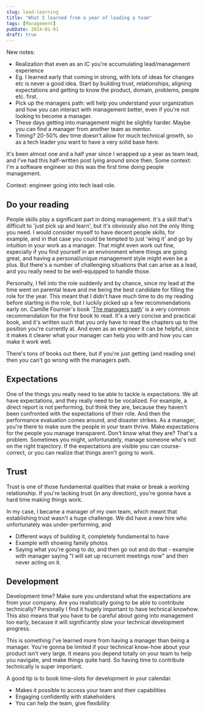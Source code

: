 ```yaml
---
slug: lead-learning
title: "What I learned from a year of leading a team"
tags: [Management]
pubDate: 2024-01-01
draft: true
---
```


New notes:

- Realization that even as an IC you're accumulating lead/management experience
- Eg. I learned early that coming in strong, with lots of ideas for changes etc is never a good idea. Start by building trust, relationships, aligning expectations and getting to know the product, domain, problems, people etc. first.
- Pick up the managers path: will help you understand your organization and how you can interact with management better, even if you're not looking to become a manager.
- These days getting into management might be slightly harder. Maybe you can find a manager from another team as mentor.
- Timing? 20-50% dev time doesn't allow for much technical growth, so as a tech leader you want to have a very solid base here.

It's been almost one and a half year since I wrapped up a year as team lead, and I've had this half-written post lying around since then. Some context: I'm a software engineer so this was the first time doing people management.

Context: engineer going into tech lead role.

## Do your reading

People skills play a significant part in doing management. It's a skill that's difficult to 'just pick up and learn', but it's obviously also not the only thing you need. I would consider myself to have decent people skills, for example, and in that case you could be tempted to just 'wing it' and go by intuition in your work as a manager. That might even work out fine, especially if you find yourself in an environment where things are going great, and having a personal/unique management style might even be a plus. But there's a number of challenging situations that can arise as a lead, and you really need to be well-equipped to handle those.

Personally, I fell into the role suddenly and by chance, since my lead at the time went on parental leave and me being the best candidate for filling the role for the year. This meant that I didn't have much time to do my reading before starting in the role, but I luckily picked up a few recommendations early on. Camille Fournier's book '[The managers path](https://www.oreilly.com/library/view/the-managers-path/9781491973882/)' is a very common recommendation for the first book to read. It's a very concise and practical book, and it's written such that you only have to read the chapters up to the position you're currently at. And even as an engineer it can be helpful, since it makes it clearer what your manager can help you with and how you can make it work well.

There's tons of books out there, but if you're just getting (and reading one) then you can't go wrong with the managers path.

## Expectations

One of the things you really need to be able to tackle is expectations. We all have expectations, and they really need to be vocalized. For example, a direct report is not performing, but think they are, because they haven't been confronted with the expectations of their role. And then the performance evaluation comes around, and disaster strikes. As a manager, you're there to make sure the people in your team thrive. Make expectations for the people you manage transparent. Don't know what they are? That's a problem. Sometimes you might, unfortunately, manage someone who's not on the right trajectory. If the expectations are visible you can course-correct, or you can realize that things aren't going to work.

## Trust

Trust is one of those fundamental qualities that make or break a working relationship. If you're lacking trust (in any direction), you're gonna have a hard time making things work.

In my case, I became a manager of my own team, which meant that establishing trust wasn't a huge challenge. We did have a new hire who unfortunately was under-performing, and

- Different ways of building it, completely fundamental to have
- Example with showing family photos
- Saying what you're going to do, and then go out and do that - example with manager saying "I will set up recurrent meetings now" and then never acting on it.

## Development

Development time? Make sure you understand what the expectations are from your company. Are you realistically going to be able to contribute technically?
Personally I find it hugely important to have technical knowhow. This also means that you have to be careful about going into management too early, because it will significantly slow your technical development progress.

This is something I've learned more from having a manager than being a manager. You're gonna be limited if your technical know-how about your product isn't very large. It means you depend totally on your team to help you navigate, and make things quite hard. So having time to contribute technically is super important.

A good tip is to book time-slots for development in your calendar.

- Makes it possible to access your team and their capabilities
- Engaging confidently with stakeholders
- You can help the team, give flexibility
